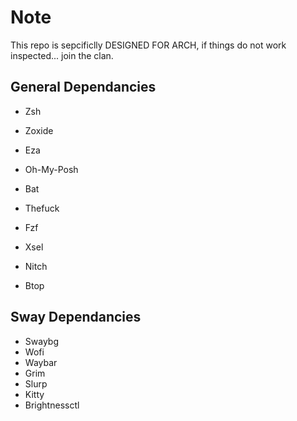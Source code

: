 # Note
This repo is sepcificlly DESIGNED FOR ARCH, if things do not work inspected... join the clan.

## General Dependancies
* Zsh
* Zoxide
* Eza
* Oh-My-Posh
* Bat
* Thefuck
* Fzf

* Xsel

* Nitch
* Btop

## Sway Dependancies
* Swaybg
* Wofi
* Waybar
* Grim
* Slurp
* Kitty
* Brightnessctl
